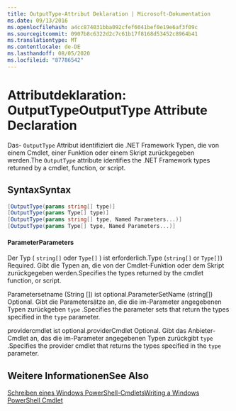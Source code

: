 ```yaml
---
title: OutputType-Attribut Deklaration | Microsoft-Dokumentation
ms.date: 09/13/2016
ms.openlocfilehash: a4cc874031bba092cfef6041bef0e19e6af3f09c
ms.sourcegitcommit: 0907b8c6322d2c7c61b17f8168d53452c8964b41
ms.translationtype: MT
ms.contentlocale: de-DE
ms.lasthandoff: 08/05/2020
ms.locfileid: "87786542"
---
```

# <a name="outputtype-attribute-declaration"></a><span data-ttu-id="31236-102">Attributdeklaration: OutputType</span><span class="sxs-lookup"><span data-stu-id="31236-102">OutputType Attribute Declaration</span></span>

<span data-ttu-id="31236-103">Das- `OutputType` Attribut identifiziert die .NET Framework Typen, die von einem Cmdlet, einer Funktion oder einem Skript zurückgegeben werden.</span><span class="sxs-lookup"><span data-stu-id="31236-103">The `OutputType` attribute identifies the .NET Framework types returned by a cmdlet, function, or script.</span></span>

## <a name="syntax"></a><span data-ttu-id="31236-104">Syntax</span><span class="sxs-lookup"><span data-stu-id="31236-104">Syntax</span></span>

```csharp
[OutputType(params string[] type)]
[OutputType(params Type[] type)]
[OutputType(params string[] type, Named Parameters...)]
[OutputType(params Type[] type, Named Parameters...)]
```

#### <a name="parameters"></a><span data-ttu-id="31236-105">Parameter</span><span class="sxs-lookup"><span data-stu-id="31236-105">Parameters</span></span>

<span data-ttu-id="31236-106">Der Typ ( `string[]` oder `Type[]` ) ist erforderlich.</span><span class="sxs-lookup"><span data-stu-id="31236-106">Type (`string[]` or `Type[]`) Required.</span></span> <span data-ttu-id="31236-107">Gibt die Typen an, die von der Cmdlet-Funktion oder dem Skript zurückgegeben werden.</span><span class="sxs-lookup"><span data-stu-id="31236-107">Specifies the types returned by the cmdlet function, or script.</span></span>

<span data-ttu-id="31236-108">Parametersetname (String []) ist optional.</span><span class="sxs-lookup"><span data-stu-id="31236-108">ParameterSetName (string[]) Optional.</span></span> <span data-ttu-id="31236-109">Gibt die Parametersätze an, die die im-Parameter angegebenen Typen zurückgeben `type` .</span><span class="sxs-lookup"><span data-stu-id="31236-109">Specifies the parameter sets that return the types specified in the `type` parameter.</span></span>

<span data-ttu-id="31236-110">providercmdlet ist optional.</span><span class="sxs-lookup"><span data-stu-id="31236-110">providerCmdlet Optional.</span></span> <span data-ttu-id="31236-111">Gibt das Anbieter-Cmdlet an, das die im-Parameter angegebenen Typen zurückgibt `type` .</span><span class="sxs-lookup"><span data-stu-id="31236-111">Specifies the provider cmdlet that returns the types specified in the `type` parameter.</span></span>

## <a name="see-also"></a><span data-ttu-id="31236-112">Weitere Informationen</span><span class="sxs-lookup"><span data-stu-id="31236-112">See Also</span></span>

[<span data-ttu-id="31236-113">Schreiben eines Windows PowerShell-Cmdlets</span><span class="sxs-lookup"><span data-stu-id="31236-113">Writing a Windows PowerShell Cmdlet</span></span>](./writing-a-windows-powershell-cmdlet.md)
